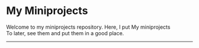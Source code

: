 # My Miniprojects

Welcome to my miniprojects repository. Here, I put My miniprojects  
To later, see them and put them in a good place.

---
